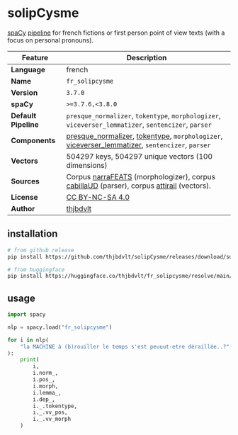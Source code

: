 solipCysme
==========

[spaCy](https://spacy.io/) [pipeline](https://spacy.io/usage/processing-pipelines) for french fictions or first person point of view texts (with a focus on personal pronouns).

| Feature | Description |
| --- | --- |
| **Language** | french |
| **Name** | `fr_solipcysme` |
| **Version** | `3.7.0` |
| **spaCy** | `>=3.7.6,<3.8.0` |
| **Default Pipeline** | `presque_normalizer`, `tokentype`, `morphologizer`, `viceverser_lemmatizer`, `sentencizer`, `parser` |
| **Components** | [presque_normalizer](https://github.com/thjbdvlt/spacy-presque), [tokentype](https://github.com/thjbdvlt/spacy-tokentype), `morphologizer`, [viceverser_lemmatizer](https://github.com/thjbdvlt/spacy-viceverser), `sentencizer`, `parser` |
| **Vectors** | 504297 keys, 504297 unique vectors (100 dimensions) |
| **Sources** | Corpus [narraFEATS](https://github.com/thjbdvlt/corpus-narraFEATS) (morphologizer), corpus [cabillaUD](https://github.com/thjbdvlt/corpus-cabillaUD) (parser), corpus [attirail](https://github.com/thjbdvlt/corpus-attirail) (vectors). |
| **License** | [CC BY-NC-SA 4.0](https://creativecommons.org/licenses/by-nc-sa/4.0/deed.fr) |
| **Author** | [thjbdvlt](https://github.com/thjbdvlt) |

installation
------------

```bash
# from github release
pip install https://github.com/thjbdvlt/solipCysme/releases/download/solipCysme-v3.7.0/fr_solipcysme-3.7.0-py3-none-any.whl

# from huggingface
pip install https://huggingface.co/thjbdvlt/fr_solipcysme/resolve/main/fr_solipcysme-any-py3-none-any.whl
```

usage
-----

```python
import spacy

nlp = spacy.load("fr_solipcysme")

for i in nlp(
    "la MACHINE à (b)rouiller le temps s'est peuuut-etre déraillée..?"
):
    print(
        i, 
        i.norm_, 
        i.pos_, 
        i.morph, 
        i.lemma_, 
        i.dep_, 
        i._.tokentype,
        i._.vv_pos,
        i._.vv_morph
    )
```
